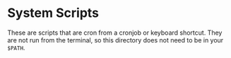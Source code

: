 # System Scripts

These are scripts that are cron from a cronjob or keyboard shortcut. They are not run from the terminal, so this directory does not need to be in your `$PATH`.

